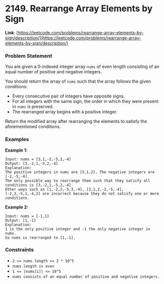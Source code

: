 # 2149. Rearrange Array Elements by Sign

**Link**: [https://leetcode.com/problems/rearrange-array-elements-by-sign/description/](https://leetcode.com/problems/rearrange-array-elements-by-sign/description/)

### Problem Statement

You are given a 0-indexed integer array `nums` of even length consisting of an equal number of positive and negative integers.

You should return the array of `nums` such that the array follows the given conditions:
- Every consecutive pair of integers have opposite signs.
- For all integers with the same sign, the order in which they were present in `nums` is preserved.
- The rearranged array begins with a positive integer.

Return the modified array after rearranging the elements to satisfy the aforementioned conditions.

### Examples

**Example 1:**
```plaintext
Input: nums = [3,1,-2,-5,2,-4]
Output: [3,-2,1,-5,2,-4]
Explanation:
The positive integers in nums are [3,1,2]. The negative integers are [-2,-5,-4].
The only possible way to rearrange them such that they satisfy all conditions is [3,-2,1,-5,2,-4].
Other ways such as [1,-2,2,-5,3,-4], [3,1,2,-2,-5,-4], [-2,3,-5,1,-4,2] are incorrect because they do not satisfy one or more conditions.
```
**Example 2:**
```plaintext
Input: nums = [-1,1]
Output: [1,-1]
Explanation:
1 is the only positive integer and -1 the only negative integer in nums.
So nums is rearranged to [1,-1].
```

### Constraints
- `2 <= nums.length <= 2 * 10^5`
- `nums.length is even`
- `1 <= |nums[i]| <= 10^5`
- `nums consists of an equal number of positive and negative integers.`
